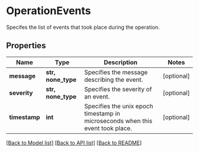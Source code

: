 # OperationEvents

Specifes the list of events that took place during the operation.

## Properties
Name | Type | Description | Notes
------------ | ------------- | ------------- | -------------
**message** | **str, none_type** | Specifies the message describing the event. | [optional] 
**severity** | **str, none_type** | Specifies the severity of an event. | [optional] 
**timestamp** | **int** | Specifies the unix epoch timestamp in microseconds when this event took place. | [optional] 

[[Back to Model list]](../README.md#documentation-for-models) [[Back to API list]](../README.md#documentation-for-api-endpoints) [[Back to README]](../README.md)


